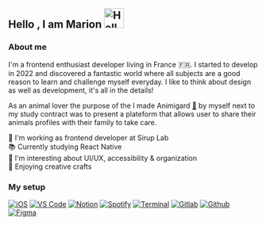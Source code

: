  <h2>Hello , I am <b>Marion</b> <img src='https://raw.githubusercontent.com/MartinHeinz/MartinHeinz/master/wave.gif' alt="Hello" width="40" height="40" /></h2>


 <h3>About me</h3>
 <p>I'm a frontend enthusiast developer living in France 🇫🇷. I started to develop in 2022 and discovered a fantastic world where all subjects are a good reason to learn and challenge myself everyday. I like to think about design as well as development, it's all in the details!</p>
 <p>
As an animal lover the purpose of the I made Animigard <a href="https://www.youtube.com/watch?v=FfJHTR1AFbA&ab_channel=MarionLalonde" alt="Animigard" target="_blank">🔗</a> by myself next to my study contract was to present a plateform that allows user to share their animals profiles with their family to take care.</p>

<p>🚀 I'm working as frontend developer at Sirup Lab<br/>📚 Currently studying React Native<br/>💭 I'm interesting about UI/UX, accessibility & organization<br />🎨 Enjoying creative crafts </p>

<h3>My setup</h3>



<p align="left">
 
 [![iOS](https://img.shields.io/static/v1?label=&message=iOS&color=%23333&logo=apple&logoColor=%23%23181717)](https://)
[![ VS Code](https://img.shields.io/static/v1?label=&message=+VS+Code&color=%23333&logo=visualstudiocode&logoColor=%23007ACC)](https://)
[![Notion](https://img.shields.io/static/v1?label=&message=Notion&color=%23333&logo=notion)](https://)
[![Spotify](https://img.shields.io/static/v1?label=&message=Spotify&color=%23333&logo=spotify&logoColor=%231DB954)](https://)
[![Terminal](https://img.shields.io/static/v1?label=&message=Terminal&color=%23333&logo=powershell&logoColor=%23eee)](https://)
[![Gitlab](https://img.shields.io/static/v1?label=&message=Gitlab&color=%23333&logo=gitlab&logoColor=%23FC6D26)](https://)
[![Github](https://img.shields.io/static/v1?label=&message=Github&color=%23333&logo=github&logoColor=%23%23181717)](https://)
[![Figma](https://img.shields.io/static/v1?label=&message=Figma&color=%23333&logo=figma&logoColor=%23F24E1E)](https://)

</p>
